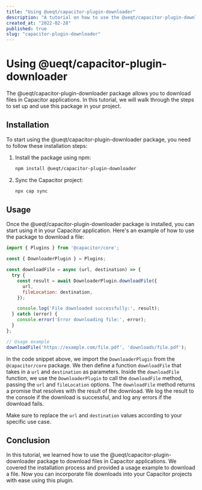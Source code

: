 ```yaml
---
title: "Using @ueqt/capacitor-plugin-downloader"
description: "A tutorial on how to use the @ueqt/capacitor-plugin-downloader package to download files in Capacitor applications."
created_at: "2022-02-28"
published: true
slug: "capacitor-plugin-downloader"
---
```


# Using @ueqt/capacitor-plugin-downloader

The @ueqt/capacitor-plugin-downloader package allows you to download files in Capacitor applications. In this tutorial, we will walk through the steps to set up and use this package in your project.

## Installation

To start using the @ueqt/capacitor-plugin-downloader package, you need to follow these installation steps:

1. Install the package using npm:

   ```bash
   npm install @ueqt/capacitor-plugin-downloader
   ```

2. Sync the Capacitor project:

   ```bash
   npx cap sync
   ```

## Usage

Once the @ueqt/capacitor-plugin-downloader package is installed, you can start using it in your Capacitor application. Here's an example of how to use the package to download a file:

```javascript
import { Plugins } from '@capacitor/core';

const { DownloaderPlugin } = Plugins;

const downloadFile = async (url, destination) => {
  try {
    const result = await DownloaderPlugin.downloadFile({
      url,
      fileLocation: destination,
    });

    console.log('File downloaded successfully:', result);
  } catch (error) {
    console.error('Error downloading file:', error);
  }
};

// Usage example
downloadFile('https://example.com/file.pdf', 'downloads/file.pdf');
```

In the code snippet above, we import the `DownloaderPlugin` from the `@capacitor/core` package. We then define a function `downloadFile` that takes in a `url` and `destination` as parameters. Inside the `downloadFile` function, we use the `DownloaderPlugin` to call the `downloadFile` method, passing the `url` and `fileLocation` options. The `downloadFile` method returns a promise that resolves with the result of the download. We log the result to the console if the download is successful, and log any errors if the download fails.

Make sure to replace the `url` and `destination` values according to your specific use case.

## Conclusion

In this tutorial, we learned how to use the @ueqt/capacitor-plugin-downloader package to download files in Capacitor applications. We covered the installation process and provided a usage example to download a file. Now you can incorporate file downloads into your Capacitor projects with ease using this plugin.